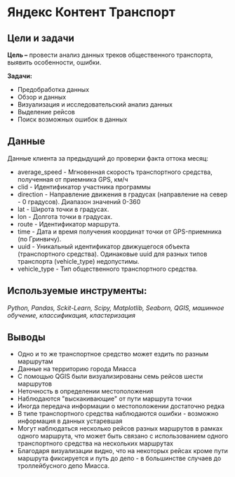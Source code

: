 # Яндекс Контент Транспорт

## Цели и задачи

**Цель –** провести анализ данных треков общественного транспорта, выявить особенности, ошибки.

**Задачи:**
- Предобработка данных
- Обзор и данных
- Визуализация и исследовательский анализ данных
- Выделение рейсов
- Поиск возможных ошибок в данных

## Данные
Данные клиента за предыдущий до проверки факта оттока месяц:

- average_speed - Мгновенная скорость транспортного средства, полученная от приемника GPS, км/ч
- clid - Идентификатор участника программы
- direction - Направление движения в градусах (направление на север - 0 градусов). Диапазон значений 0-360
- lat - Широта точки в градусах.
- lon - Долгота точки в градусах.
- route - Идентификатор маршрута.
- time - Дата и время получения координат точки от GPS-приемника (по Гринвичу).
- uuid - Уникальный идентификатор движущегося объекта (транспортного средства). Одинаковые uuid для разных типов транспорта (vehicle_type) недопустимы.
- vehicle_type - Тип общественного транспортного средства.

## Используемые инструменты: 
*Python, Pandas, Sckit-Learn, Scipy, Matplotlib, Seaborn, QGIS, машинное обучение, классификация, кластеризация*

## Выводы
- Одно и то же транспортное средство может ездить по разным маршрутам
- Данные на территорию города Миасса
- С помощью QGIS были визуализированы семь рейсов шести маршрутов
- Неточность в определении местоположения
- Наблюдаются "выскакивающие" от пути маршрута точки
- Иногда передача информации о местоположении достаточно редка
- В типе транспортного средства наблюдаются ошибки - возможно информация в данных устаревшая
- Могут наблюдаться несколько рейсов разных маршрутов в рамках одного маршрута, что может быть связано с использованием одного транспортного средства на нескольких маршрутах
- Благодаря визуализации видно, что на некоторых рейсах кроме пути маршрута фиксируется и путь до депо - в большинстве случаев до троллейбусного депо Миасса.
